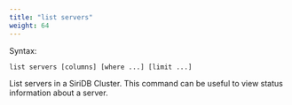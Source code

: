 ```yaml
---
title: "list servers"
weight: 64
---
```


Syntax:

    list servers [columns] [where ...] [limit ...]

List servers in a SiriDB Cluster. This command can be useful to view status
information about a server.
